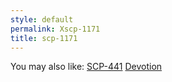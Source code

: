 ```yaml
---
style: default
permalink: Xscp-1171
title: scp-1171
---
```

You may also like:
[SCP-441](http://scp-wiki.net/scp-441)
[Devotion](http://scp-wiki.net/devotion)